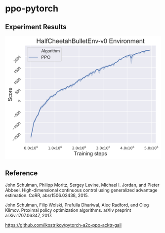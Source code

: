 # ppo-pytorch

## Experiment Results

<p align="center">
  <img src="results/HalfCheetahBulletEnv-v0/baseline.png" alt="HalfCheetahBulletEnv"/>
</p>

## Reference

John Schulman, Philipp Moritz, Sergey Levine, Michael I. Jordan, and Pieter Abbeel. High-dimensional
continuous control using generalized advantage estimation. CoRR, abs/1506.02438, 2015.

John Schulman, Filip Wolski, Prafulla Dhariwal, Alec Radford, and Oleg Klimov. Proximal policy
optimization algorithms. arXiv preprint arXiv:1707.06347, 2017.

https://github.com/ikostrikov/pytorch-a2c-ppo-acktr-gail
